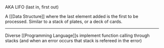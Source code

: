 AKA LIFO (last in, first out)

A [[Data Structure]] where the last element added is the first to be processed. Similar to a stack of plates, or a deck of cards.

---

Diverse [[Programming Language]]s implement function calling through stacks (and when an error occurs that stack is refereed in the error)